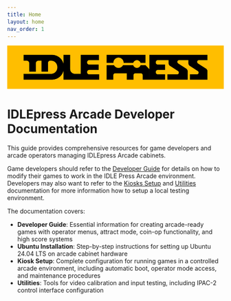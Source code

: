 ```yaml
---
title: Home
layout: home
nav_order: 1
---
```


![IDLE Press Logo](assets/images/idle_logo_horiz.png)

# IDLEpress Arcade Developer Documentation

This guide provides comprehensive resources for game developers and arcade operators managing IDLEpress Arcade cabinets.

Game developers should refer to the [Developer Guide](docs/developer-guide.html) for details on how to modify their games to work in the IDLE Press Arcade environment. Developers may also want to refer to the [Kiosks Setup](docs/kiosk-setup.html) and [Utilities](docs/utilities.html) documentation for more information how to setup a local testing environment.

The documentation covers:
- **Developer Guide**: Essential information for creating arcade-ready games with operator menus, attract mode, coin-op functionality, and high score systems
- **Ubuntu Installation**: Step-by-step instructions for setting up Ubuntu 24.04 LTS on arcade cabinet hardware
- **Kiosk Setup**: Complete configuration for running games in a controlled arcade environment, including automatic boot, operator mode access, and maintenance procedures
- **Utilities**: Tools for video calibration and input testing, including IPAC-2 control interface configuration

